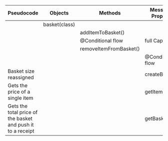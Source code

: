 Pseudocode | Objects  | Methods |Messages / Properties | Output
---- |---- | ---- | ---- | ----
|| basket(class) ||||
||| addItemToBasket() || pushItem.Basket[Array]
||| @Conditional flow|full Capacity | Error@"String"
||| removeItemFromBasket()|| filter.[Array]
|||| @Conditional flow |Error@"String"
| Basket size reassigned ||| createBasket() | @int/number
|Gets the price of a single item||| getItemPrice()| @"String"@int/number
|Gets the total price of the basket and push it to a receipt||| getBasketTotal() |	@"String"@int/Number